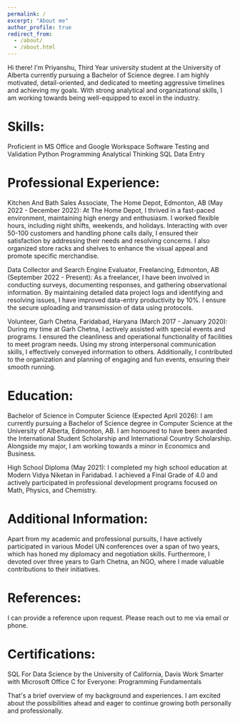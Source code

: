 ```yaml
---
permalink: /
excerpt: "About me"
author_profile: true
redirect_from: 
  - /about/
  - /about.html
---
```


Hi there! I'm Priyanshu, Third Year university student at the University of Alberta currently pursuing a Bachelor of Science degree. I am highly motivated, detail-oriented, and dedicated to meeting aggressive timelines and achieving my goals. With strong analytical and organizational skills, I am working towards being well-equipped to excel in the industry.

Skills:
======

Proficient in MS Office and Google Workspace Software Testing and Validation Python Programming Analytical Thinking SQL Data Entry

Professional Experience:
=======================

Kitchen And Bath Sales Associate, The Home Depot, Edmonton, AB (May 2022 - December 2022): At The Home Depot, I thrived in a fast-paced environment, maintaining high energy and enthusiasm. I worked flexible hours, including night shifts, weekends, and holidays. Interacting with over 50-100 customers and handling phone calls daily, I ensured their satisfaction by addressing their needs and resolving concerns. I also organized store racks and shelves to enhance the visual appeal and promote specific merchandise.

Data Collector and Search Engine Evaluator, Freelancing, Edmonton, AB (September 2022 - Present): As a freelancer, I have been involved in conducting surveys, documenting responses, and gathering observational information. By maintaining detailed data project logs and identifying and resolving issues, I have improved data-entry productivity by 10%. I ensure the secure uploading and transmission of data using protocols.

Volunteer, Garh Chetna, Faridabad, Haryana (March 2017 - January 2020): During my time at Garh Chetna, I actively assisted with special events and programs. I ensured the cleanliness and operational functionality of facilities to meet program needs. Using my strong interpersonal communication skills, I effectively conveyed information to others. Additionally, I contributed to the organization and planning of engaging and fun events, ensuring their smooth running.

Education:
==========

Bachelor of Science in Computer Science (Expected April 2026): I am currently pursuing a Bachelor of Science degree in Computer Science at the University of Alberta, Edmonton, AB. I am honoured to have been awarded the International Student Scholarship and International Country Scholarship. Alongside my major, I am working towards a minor in Economics and Business.

High School Diploma (May 2021): I completed my high school education at Modern Vidya Niketan in Faridabad. I achieved a Final Grade of 4.0 and actively participated in professional development programs focused on Math, Physics, and Chemistry.

Additional Information:
======================

Apart from my academic and professional pursuits, I have actively participated in various Model UN conferences over a span of two years, which has honed my diplomacy and negotiation skills. Furthermore, I devoted over three years to Garh Chetna, an NGO, where I made valuable contributions to their initiatives.

References:
==========

I can provide a reference upon request. Please reach out to me via email or phone.

Certifications:
==============

SQL For Data Science by the University of California, Davis Work Smarter with Microsoft Office C for Everyone: Programming Fundamentals

That's a brief overview of my background and experiences. I am excited about the possibilities ahead and eager to continue growing both personally and professionally.
